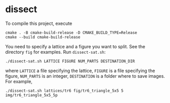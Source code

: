 # dissect

To compile this project, execute

```shell
cmake . -B cmake-build-release -D CMAKE_BUILD_TYPE=Release
cmake --build cmake-build-release
```

You need to specify a lattice and a figure you want to split.
See the directory `fig` for examples. Run `dissect-sat.sh`:

```shell
./dissect-sat.sh LATTICE FIGURE NUM_PARTS DESTINATION_DIR
```
where `LATTICE` a file specifying the lattice, `FIGURE` is a file specifying the figure, `NUM_PARTS` is an integer, `DESTINATION` is a folder where to save images. For example,

```shell
./dissect-sat.sh lattices/tr6 fig/tr6_triangle_5x5 5 img/tr6_triangle_5x5_5p
```
